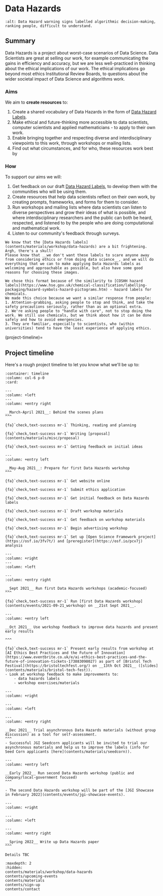 # Data Hazards

[//]: # (TODO: Include all alt text)

```{image} images/draft_hazards2.png
:alt: Data Hazard warning signs labelled algorithmic decision-making, ranking people, difficult to understand.
```

## Summary

Data Hazards is a project about worst-case scenarios of Data Science. 
Data Scientists are great at selling our work, for example communicating the gains in efficiency and accuracy, but we are less well-practiced in thinking about the ethical implications of our work. 
The ethical implications go beyond most ethics Institutional Review Boards, to questions about the wider societal impact of Data Science and algorithms work.

### Aims
We aim to __create resources__ to:
1. Create a shared vocabulary of Data Hazards in the form of [Data Hazard Labels](contents/materials/workshop/data-hazards).
2. Make ethical and future-thinking more accessible to data scientists, computer scientists and applied mathematicians - to apply to their own work.
2. Enable bringing together and respecting diverse and interdisciplinary viewpoints to this work, through workshops or mailing lists.
4. Find out what circumstances, and for who, these resources work best by

### How
To support our aims we will:
1. Get feedback on our draft [Data Hazard Labels](contents/materials/workshop/data-hazards), to develop them with the communities who will be using them.
2. Create resources that help data scientists reflect on their own work, by creating prompts, frameworks, and forms for them to consider.
3. Run workshops and mailing lists where data scientists can listen to diverse perspectives and grow their ideas of what is possible, and where interdisciplinary researchers and the public can both be heard, respected, and listened to by the people who are doing computational and mathematical work.
4. Listen to our community's feedback through surveys.

```{admonition} Why are the Hazard Labels so scary-looking?
We know that the [Data Hazards labels](contents/materials/workshop/data-hazards) are a bit frightening. Argh, there's a skull!
Please know that __we don't want these labels to scare anyone away from considering ethics or from doing data science__, and we will do everything that we can to make applying Data Hazards labels as welcoming and approachable as possible, but also have some good reasons for choosing these images.
   
We chose this format because of the similarity to [COSHH hazard labels](https://www.hse.gov.uk/chemical-classification/labelling-packaging/hazard-symbols-hazard-pictograms.htm) - hazard labels for chemicals.
We made this choice because we want a similar response from people:
1. Attention-grabbing, asking people to stop and think, and take the safety precautions seriously, rather than as an optional extra.
2. We're asking people to "handle with care", not to stop doing the work. We still use chemicals, but we think about how it can be done safely and how to avoid emergencies.
3. They are familiar, especially to scientists, who (within universities) tend to have the least experience of applying ethics.

```

(project-timeline)=
## Project timeline

Here's a rough project timeline to let you know what we'll be up to:

````{panels}
:container: timeline
:column: col-6 p-0
:card:

---
:column: +left
---
:column: +entry right

__March-April 2021__: Behind the scenes plans
^^^

{fa}`check,text-success mr-1` Thinking, reading and planning

{fa}`check,text-success mr-1` Writing [proposal](contents/materials/misc/proposal)

{fa}`check,text-success mr-1` Getting feedback on initial ideas

---
:column: +entry left

__May-Aug 2021__: Prepare for first Data Hazards workshop 
^^^

{fa}`check,text-success mr-1` Get website online

{fa}`check,text-success mr-1` Submit ethics application 

{fa}`check,text-success mr-1` Get initial feedback on Data Hazards labels 

{fa}`check,text-success mr-1` Draft workshop materials

{fa}`check,text-success mr-1` Get feedback on workshop materials

{fa}`check,text-success mr-1` Begin advertising workshop 

{fa}`check,text-success mr-1` Set up [Open Science Framework project](https://osf.io/3fv7t/) and [preregister](https://osf.io/pcv7j) analysis

---
:column: +right
---
:column: +left

---
:column: +entry right

__Sept 2021__ Run first Data Hazards workshops (academic-focused)
^^^

{fa}`check,text-success mr-1` Run [first Data Hazards workshop](contents/events/2021-09-21_workshop) on __21st Sept 2021__.

---
:column: +entry left

__Oct 2021__ Use workshop feedback to improve data hazards and present early results

^^^

{fa}`check,text-success mr-1` Present early results from workshop at [AI Ethics Best Practices and the Future of Innovation](https://www.eventbrite.co.uk/e/ai-ethics-best-practices-and-the-future-of-innovation-tickets-173883098027) as part of [Bristol Tech Festival](https://bristoltechfest.org/) on __13th Oct 2021__ ([slides](contents/materials/bristol-tech-fest)).
- Look at workshop feedback to make improvements to:
    - data hazards labels
    - workshop exercises/materials

---
:column: +right

---
:column: +left

---
:column: +entry right

__Dec 2021__ Trial asynchronous Data Hazards materials (without group discussion) as a tool for self-assessment.
^^^
- Successful JGI Seedcorn applicants will be invited to trial our asynchronous materials and help us to improve the labels (info for Seed Corn applicants [here](contents/materials/seedcorn)).

---
:column: +entry left

__Early 2022__ Run second Data Hazards workshop (public and company/local-government focused)
^^^

- The second Data Hazards workshop will be part of the [JGI Showcase in February 2022](contents/events/jgi-showcase-events).

---
:column: +right

---
:column: +left

---
:column: +entry right

__Spring 2022__ Write up Data Hazards paper
^^^

Details TBC
````



```{toctree}
:maxdepth: 2
:hidden:
contents/materials/workshop/data-hazards
contents/upcoming-events
contents/materials
contents/sign-up
contents/contact
```
